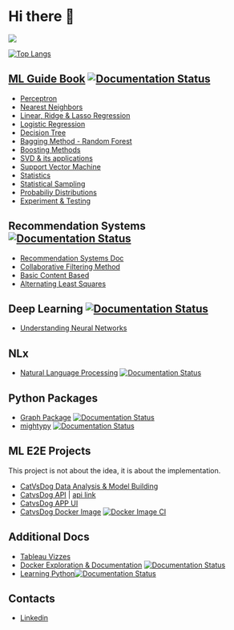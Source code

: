 # Hi there 👋

![](https://komarev.com/ghpvc/?username=nishantbaheti)

<!-- |||
|-|-|
| [![Nishant's github stats](https://github-readme-stats.vercel.app/api?username=nishantbaheti)](https://github.com/nishantbaheti) | | -->

[![Top Langs](https://github-readme-stats.vercel.app/api/top-langs/?username=nishantbaheti&layout=compact)](https://github.com/nishantbaheti) 


## [ML Guide Book](https://mlguidebook.com) [![Documentation Status](https://readthedocs.org/projects/machinelearningexploration/badge/?version=latest)](https://machinelearningexploration.readthedocs.io/en/latest/?badge=latest)

- [Perceptron](https://mlguidebook.com/en/latest/perceptron/explore.html)
- [Nearest Neighbors](https://mlguidebook.com/en/latest/NearestNeighbors/explore.html)
- [Linear, Ridge & Lasso Regression](https://mlguidebook.com/en/latest/LinearRegression/Explore.html)
- [Logistic Regression](https://mlguidebook.com/en/latest/LogisticRegression/Explore.html)
- [Decision Tree](https://mlguidebook.com/en/latest/TreeBasedModels/ExploreDecisionTree.html)
- [Bagging Method - Random Forest](https://mlguidebook.com/en/latest/EnsembleMethods/ExploreRandomForest.html)
- [Boosting Methods](https://mlguidebook.com/en/latest/EnsembleMethods/ExploreBoosting.html)
- [SVD & its applications](https://mlguidebook.com/en/latest/MathExploration/SingularValueDecomposition.html)
- [Support Vector Machine](https://mlguidebook.com/en/latest/SupportVectorMachine/Explore.html)
- [Statistics](https://mlguidebook.com/en/latest/PracticalStatistics/Statistics.html)
- [Statistical Sampling](https://mlguidebook.com/en/latest/PracticalStatistics/Sampling.html)
- [Probabiliy Distributions](https://mlguidebook.com/en/latest/Probability/Distributions.html)
- [Experiment & Testing](https://mlguidebook.com/en/latest/PracticalStatistics/Hypothesis.html)

## Recommendation Systems [![Documentation Status](https://readthedocs.org/projects/recommendation-systems/badge/?version=latest)](https://reco.mlguidebook.com/en/latest/?badge=latest)

- [Recommendation Systems Doc](https://reco.mlguidebook.com/)
- [Collaborative Filtering Method](https://reco.mlguidebook.com/en/latest/notebooks/cf_item_item.html)
- [Basic Content Based](https://reco.mlguidebook.com/en/latest/notebooks/basic_content_based.html)
- [Alternating Least Squares](https://reco.mlguidebook.com/en/latest/notebooks/als.html)

<!-- ## Data Processing
- [Convolution](https://mlguidebook.com/en/latest/MathExploration/Convolution.html)
- [Feature Scaling Techniques](https://mlguidebook.com/en/latest/DataPreprocessing/techniques.html)
- [Fourier Transform & its applications](https://mlguidebook.com/en/latest/MathExploration/Fourier.html)
- [Audio Processing](https://mlguidebook.com/en/latest/MathExploration/AudioProcessing.html) -->

## Deep Learning [![Documentation Status](https://readthedocs.org/projects/understandnn/badge/?version=latest)](https://dl.mlguidebook.com/en/latest/?badge=latest)
- [Understanding Neural Networks](https://dl.mlguidebook.com/) 

## NLx
- [Natural Language Processing](https://nlp.mlguidebook.com/en/latest/) [![Documentation Status](https://readthedocs.org/projects/nlpblog/badge/?version=latest)](https://nlp.mlguidebook.com/en/latest/?badge=latest)

## Python Packages
- [Graph Package](https://graphpkg.readthedocs.io/) [![Documentation Status](https://readthedocs.org/projects/graphpkg/badge/?version=latest)](https://graphpkg.readthedocs.io/en/latest/?badge=latest)
- [mightypy](https://mightypy.readthedocs.io/) [![Documentation Status](https://readthedocs.org/projects/mightypy/badge/?version=latest)](https://mightypy.readthedocs.io/en/latest/?badge=latest)

## ML E2E Projects

This project is not about the idea, it is about the implementation.
  - [CatVsDog Data Analysis & Model Building](https://github.com/NishantBaheti/ConvolutionalNeuralNetwork)
  - [CatvsDog API](https://github.com/NishantBaheti/CatVsDogModelApi) | [api link](https://catordogpython.herokuapp.com/)
  - [CatvsDog APP UI](https://peaceful-hugle-bd2f1d.netlify.app/)
  - [CatvsDog Docker Image](https://hub.docker.com/r/nishantbaheti/catvsdog-ml-model-api) [![Docker Image CI](https://github.com/NishantBaheti/CatVsDogModelApi/actions/workflows/docker-image.yml/badge.svg)](https://github.com/NishantBaheti/CatVsDogModelApi/actions/workflows/docker-image.yml)

## Additional Docs
- [Tableau Vizzes](https://public.tableau.com/app/profile/nishant.baheti)
- [Docker Exploration & Documentation](https://nishantbaheti.github.io/Docker-Exploration/) [![Documentation Status](https://readthedocs.org/projects/docker-exploration/badge/?version=latest)](https://docker-exploration.readthedocs.io/en/latest/?badge=latest)
- [Learning Python](https://learningpython.readthedocs.io/)[![Documentation Status](https://readthedocs.org/projects/learningpython/badge/?version=latest)](https://learningpython.readthedocs.io/en/latest/?badge=latest)

## Contacts
- [Linkedin](https://www.linkedin.com/in/nishantbaheti/)

